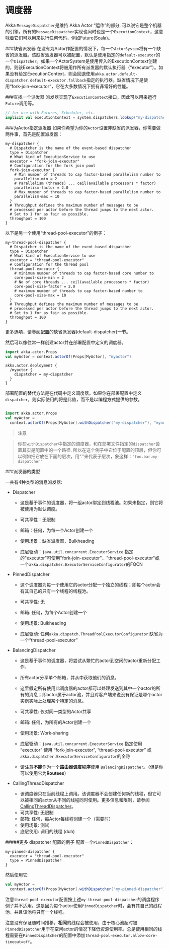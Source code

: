 # 调度器

Akka ``MessageDispatcher``是维持 Akka Actor “运作”的部分, 可以说它是整个机器的引擎。所有的``MessageDispatcher``实现也同时也是一个``ExecutionContext``，这意味着它们可以用来执行任何代码，例如[Future(Scala)](../chapter4/01_futures.md)。

###缺省派发器
在没有为Actor作配置的情况下，每一个``ActorSystem``将有一个缺省的派发器。该缺省派发器可以被配置，默认是使用指定的``default-executor``的一个``Dispatcher``。如果一个ActorSystem是使用传入的ExecutionContext创建的，则该ExecutionContext将被用作所有派发器的默认执行器（“executor”）。如果没有给定ExecutionContext，则会回退使用``akka.actor.default-dispatcher.default-executor.fallback``指定的执行器。缺省情况下是使用“fork-join-executor”，它在大多数情况下拥有非常好的性能。

###查找一个派发器
派发器实现了`ExecutionContext`接口，因此可以用来运行`Future`调用等。

```scala
// for use with Futures, Scheduler, etc.
implicit val executionContext = system.dispatchers.lookup("my-dispatcher")
```

###为Actor指定派发器
如果你希望为你的``Actor``设置非缺省的派发器，你需要做两件事，首先是配置派发器：

```
my-dispatcher {
  # Dispatcher is the name of the event-based dispatcher
  type = Dispatcher
  # What kind of ExecutionService to use
  executor = "fork-join-executor"
  # Configuration for the fork join pool
  fork-join-executor {
    # Min number of threads to cap factor-based parallelism number to
    parallelism-min = 2
    # Parallelism (threads) ... ceil(available processors * factor)
    parallelism-factor = 2.0
    # Max number of threads to cap factor-based parallelism number to
    parallelism-max = 10
  }
  # Throughput defines the maximum number of messages to be
  # processed per actor before the thread jumps to the next actor.
  # Set to 1 for as fair as possible.
  throughput = 100
}
```

以下是另一个使用“thread-pool-executor”的例子：

```
my-thread-pool-dispatcher {
  # Dispatcher is the name of the event-based dispatcher
  type = Dispatcher
  # What kind of ExecutionService to use
  executor = "thread-pool-executor"
  # Configuration for the thread pool
  thread-pool-executor {
    # minimum number of threads to cap factor-based core number to
    core-pool-size-min = 2
    # No of core threads ... ceil(available processors * factor)
    core-pool-size-factor = 2.0
    # maximum number of threads to cap factor-based number to
    core-pool-size-max = 10
  }
  # Throughput defines the maximum number of messages to be
  # processed per actor before the thread jumps to the next actor.
  # Set to 1 for as fair as possible.
  throughput = 100
}
```

更多选项，请参阅[配置](../chapter2/09_configuration.md)的缺省派发器(default-dispatcher)一节。

然后可以像往常一样创建actor并在部署配置中定义的调度器。

```scala
import akka.actor.Props
val myActor = context.actorOf(Props[MyActor], "myactor")
```

```
akka.actor.deployment {
  /myactor {
    dispatcher = my-dispatcher
  }
}
```

部署配置的替代方法是在代码中定义调度器。如果你在部署配置中定义``dispatcher``，则实际使用的将是此值，而不是以编程方式提供的参数。

```scala

import akka.actor.Props
val myActor =
  context.actorOf(Props[MyActor].withDispatcher("my-dispatcher"), "myactor1")
```

> 注意

> 你在``withDispatcher``中指定的调度器，和在部署文件指定的``dispatcher``设置其实是配置中的一个路径. 所以在这个例子中它位于配置的顶层，但你可以例如把它放在下面的层次，用“.”来代表子层次，象这样：``"foo.bar.my-dispatcher"``

###派发器的类型

一共有4种类型的消息派发器:

* Dispatcher

  * 这是基于事件的调度器，将一组actor绑定到线程池。如果未指定，则它将被使用为默认调度。

  * 可共享性：无限制

  * 邮箱：任何，为每一个Actor创建一个

  * 使用场景：缺省派发器，Bulkheading

  * 底层驱动：``java.util.concurrent.ExecutorService``
    指定的"executor"可使用"fork-join-executor"、"thread-pool-executor"或一个``akka.dispatcher.ExecutorServiceConfigurator``的FQCN 

* PinnedDispatcher

  * 这个调度器为每一个使用它的actor分配一个独立的线程；即每个actor会有其自己的只有一个线程的线程池。

  * 可共享性: 无

  * 邮箱: 任何，为每个Actor创建一个

  * 使用场景: Bulkheading

  * 底层驱动: 任何``akka.dispatch.ThreadPoolExecutorConfigurator``
    缺省为一个“thread-pool-executor”

* BalancingDispatcher

  * 这是基于事件的调度器，将尝试从繁忙的actor到空闲的actor重新分配工作。

  * 所有actor分享单个邮箱，并从中获取他们的消息。

  * 这里假定所有使用此调度器的actor都可以处理发送到其中一个actor的所有的消息；即actor属于actor池，并且对客户端来说没有保证是哪个actor实例实际上处理某个特定的消息。

  * 可共享性: 仅对同一类型的Actor共享

  * 邮箱: 任何，为所有的Actor创建一个

  * 使用场景: Work-sharing

  * 底层驱动：``java.util.concurrent.ExecutorService``
    指定使用 “executor” 使用 “fork-join-executor”, “thread-pool-executor” 或``akka.dispatcher.ExecutorServiceConfigurator``的全称

  * 请注意**不能**作为一个**路由器调度程序**使用 ``BalancingDispatcher``。（但是你可以使用它为**Routees**）

* CallingThreadDispatcher

  * 该调度器只在当前线程上调用。该调度器不会创建任何新的线程，但它可以被相同的actor从不同的线程同时使用。更多信息和限制，请参阅[CallingThreadDispatcher](09_testing_actor_systems.md#scala-callingthreaddispatcher)。
  * 可共享性: 无限制
  * 邮箱: 任何，每Actor每线程创建一个（需要时）
  * 使用场景: 测试
  * 底层使用: 调用的线程 (duh)

#####更多 dispatcher 配置的例子
配置一个``PinnedDispatcher``：

```
my-pinned-dispatcher {
  executor = "thread-pool-executor"
  type = PinnedDispatcher
}
```

然后使用它:

```scala
val myActor =
  context.actorOf(Props[MyActor].withDispatcher("my-pinned-dispatcher"), "myactor2")
```

注意``thread-pool-executor``配置按上述``my-thread-pool-dispatcher``的调度程序例子并不适用。这是因为每个actor使用``PinnedDispatcher``时，会有其自己的线程池，并且该池将只有一个线程。

注意没有保证随时间推移，**相同**的线程会被使用，由于核心池超时被``PinnedDispatcher``用于在空闲actor的情况下降低资源使用率。总是使用相同的线程需要在``PinnedDispatcher``的配置中添加``thread-pool-executor.allow-core-timeout=off``。


